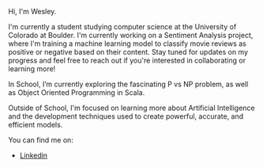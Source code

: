 Hi, I'm Wesley.

I'm currently a student studying computer science at the University of Colorado at Boulder. I'm currently working on a Sentiment Analysis project, where I'm training a machine learning model to classify movie reviews as positive or negative based on their content. Stay tuned for updates on my progress and feel free to reach out if you're interested in collaborating or learning more!

In School, I’m currently exploring the fascinating P vs NP problem, as well as Object Oriented Programming in Scala.

Outside of School, I'm focused on learning more about Artificial Intelligence and the development techniques used to create powerful, accurate, and efficient models.

You can find me on:
- [Linkedin](https://www.linkedin.com/in/wesley-a-allen/)

<!--
**weal2937/weal2937** is a ✨ _special_ ✨ repository because its `README.md` (this file) appears on your GitHub profile.

Here are some ideas to get you started:

- 🔭 I’m currently working on ...
- 🌱 I’m currently learning ...
- 👯 I’m looking to collaborate on ...
- 🤔 I’m looking for help with ...
- 💬 Ask me about ...
- 📫 How to reach me: ...
- 😄 Pronouns: ...
- ⚡ Fun fact: ...
-->
